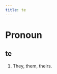 ```yaml
---
title: te
---
```


Pronoun
================================

te
----------------

1. They, them, theirs.
